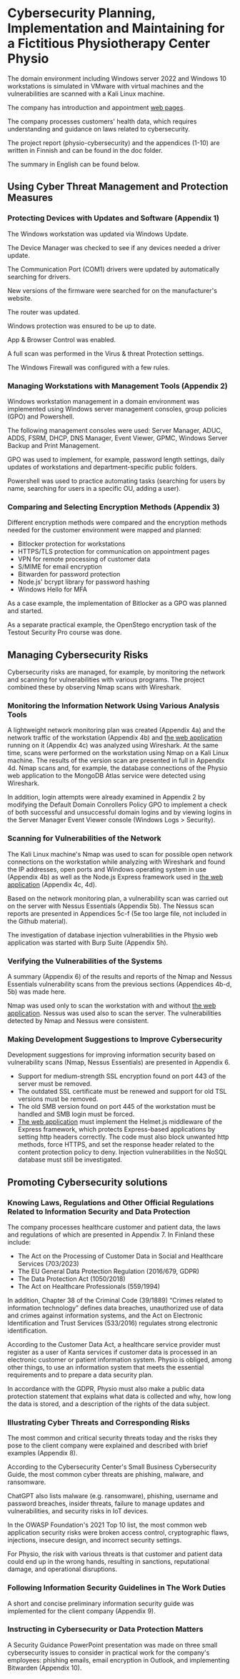 # Cybersecurity Planning, Implementation and Maintaining for a Fictitious Physiotherapy Center Physio

The domain environment including Windows server 2022 and Windows 10 workstations is simulated in VMware with virtual machines and the vulnerabilities are scanned with a Kali Linux machine. 

The company has introduction and appointment [web pages](https://github.com/hannahakonen/physio-web-pages/tree/main). 

The company processes customers' health data, which requires understanding and guidance on laws related to cybersecurity.

The project report (physio-cybersecurity) and the appendices (1-10) are written in Finnish and can be found in the doc folder. 

The summary in English can be found below.

## Using Cyber Threat Management and Protection Measures

### Protecting Devices with Updates and Software (Appendix 1)

The Windows workstation was updated via Windows Update. 

The Device Manager was checked to see if any devices needed a driver update. 

The Communication Port (COM1) drivers were updated by automatically searching for drivers. 

New versions of the firmware were searched for on the manufacturer's website. 

The router was updated. 

Windows protection was ensured to be up to date. 

App & Browser Control was enabled.

A full scan was performed in the Virus & threat Protection settings. 

The Windows Firewall was configured with a few rules.

### Managing Workstations with Management Tools (Appendix 2)

Windows workstation management in a domain environment was implemented using Windows server management consoles, group policies (GPO) and Powershell. 

The following management consoles were used: Server Manager, ADUC, ADDS, FSRM, DHCP, DNS Manager, Event Viewer, GPMC, Windows Server Backup and Print Management. 

GPO was used to implement, for example, password length settings, daily updates of workstations and department-specific public folders. 

Powershell was used to practice automating tasks (searching for users by name, searching for users in a specific OU, adding a user).

### Comparing and Selecting Encryption Methods (Appendix 3)

Different encryption methods were compared and the encryption methods needed for the customer environment were mapped and planned: 
- Bitlocker protection for workstations
- HTTPS/TLS protection for communication on appointment pages
- VPN for remote processing of customer data
- S/MIME for email encryption
- Bitwarden for password protection
- Node.js' bcrypt library for password hashing
- Windows Hello for MFA 

As a case example, the implementation of Bitlocker as a GPO was planned and started. 

As a separate practical example, the OpenStego encryption task of the Testout Security Pro course was done.

## Managing Cybersecurity Risks

Cybersecurity risks are managed, for example, by monitoring the network and scanning for vulnerabilities with various programs. The project combined these by observing Nmap scans with Wireshark. 

### Monitoring the Information Network Using Various Analysis Tools

A lightweight network monitoring plan was created (Appendix 4a) and the network traffic of the workstation (Appendix 4b) and [the web application](https://github.com/hannahakonen/physio-web-pages/tree/main) running on it (Appendix 4c) was analyzed using Wireshark. At the same time, scans were performed on the workstation using Nmap on a Kali Linux machine. The results of the version scan are presented in full in Appendix 4d. Nmap scans and, for example, the database connections of the Physio web application to the MongoDB Atlas service were detected using Wireshark.

In addition, login attempts were already examined in Appendix 2 by modifying the Default Domain Conrollers Policy GPO to implement a check of both successful and unsuccessful domain logins and by viewing logins in the Server Manager Event Viewer console (Windows Logs > Security).

### Scanning for Vulnerabilities of the Network

The Kali Linux machine's Nmap was used to scan for possible open network connections on the workstation while analyzing with Wireshark and found the IP addresses, open ports and Windows operating system in use (Appendix 4b) as well as the Node.js Express framework used in [the web application](https://github.com/hannahakonen/physio-web-pages/tree/main) (Appendix 4c, 4d).

Based on the network monitoring plan, a vulnerability scan was carried out on the server with Nessus Essentials (Appendix 5b). The Nessus scan reports are presented in Appendices 5c-f (5e too large file, not included in the Github material).

The investigation of database injection vulnerabilities in the Physio web application was started with Burp Suite (Appendix 5h).

### Verifying the Vulnerabilities of the Systems

A summary (Appendix 6) of the results and reports of the Nmap and Nessus Essentials vulnerability scans from the previous sections (Appendices 4b-d, 5b) was made here.

Nmap was used only to scan the workstation with and without [the web application](https://github.com/hannahakonen/physio-web-pages/tree/main). Nessus was used also to scan the server. The vulnerabilities detected by Nmap and Nessus were consistent.

### Making Development Suggestions to Improve Cybersecurity

Development suggestions for improving information security based on vulnerability scans (Nmap, Nessus Essentials) are presented in Appendix 6. 

- Support for medium-strength SSL encryption found on port 443 of the server must be removed. 
- The outdated SSL certificate must be renewed and support for old TSL versions must be removed.
- The old SMB version found on port 445 of the workstation must be handled and SMB login must be forced.
- [The web application](https://github.com/hannahakonen/physio-web-pages/tree/main) must implement the Helmet.js middleware of the Express framework, which protects Express-based applications by setting http headers correctly. The code must also block unwanted http methods, force HTTPS, and set the response header related to the content protection policy to deny. Injection vulnerabilities in the NoSQL database must still be investigated.

## Promoting Cybersecurity solutions

### Knowing Laws, Regulations and Other Official Regulations Related to Information Security and Data Protection

The company processes healthcare customer and patient data, the laws and regulations of which are presented in Appendix 7. In Finland these include:

- The Act on the Processing of Customer Data in Social and Healthcare Services (703/2023)
- The EU General Data Protection Regulation (2016/679, GDPR)
- The Data Protection Act (1050/2018)
- The Act on Healthcare Professionals (559/1994)

In addition, Chapter 38 of the Criminal Code (39/1889) “Crimes related to information technology” defines data breaches, unauthorized use of data and crimes against information systems, and the Act on Electronic Identification and Trust Services (533/2016) regulates strong electronic identification.

According to the Customer Data Act, a healthcare service provider must register as a user of Kanta services if customer data is processed in an electronic customer or patient information system. Physio is obliged, among other things, to use an information system that meets the essential requirements and to prepare a data security plan. 

In accordance with the GDPR, Physio must also make a public data protection statement that explains what data is collected and why, how long the data is stored, and a description of the rights of the data subject.

### Illustrating Cyber Threats and Corresponding Risks

The most common and critical security threats today and the risks they pose to the client company were explained and described with brief examples (Appendix 8).

According to the Cybersecurity Center's Small Business Cybersecurity Guide, the most common cyber threats are phishing, malware, and ransomware.

ChatGPT also lists malware (e.g. ransomware), phishing, username and password breaches, insider threats, failure to manage updates and vulnerabilities, and security risks in IoT devices.

In the OWASP Foundation's 2021 Top 10 list, the most common web application security risks were broken access control, cryptographic flaws, injections, insecure design, and incorrect security settings.

For Physio, the risk with various threats is that customer and patient data could end up in the wrong hands, resulting in sanctions, reputational damage, and operational disruptions.

### Following Information Security Guidelines in The Work Duties

A short and concise preliminary information security guide was implemented for the client company (Appendix 9).

### Instructing in Cybersecurity or Data Protection Matters

A Security Guidance PowerPoint presentation was made on three small cybersecurity issues to consider in practical work for the company's employees: phishing emails, email encryption in Outlook, and implementing Bitwarden (Appendix 10).

